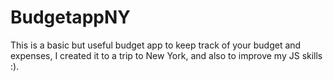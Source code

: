# BudgetappNY
This is a basic but useful budget app to keep track of your budget and expenses, I created it to a trip to New York, and also to improve my JS skills :). 

